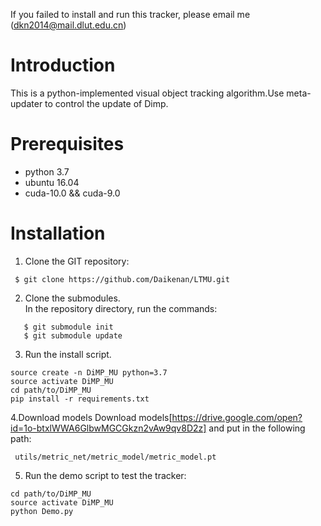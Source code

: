 
If you failed to install and run this tracker, please email me (<dkn2014@mail.dlut.edu.cn>)

# Introduction

This is a python-implemented visual object tracking algorithm.Use meta-updater to control the update of Dimp.

# Prerequisites

* python 3.7
* ubuntu 16.04
* cuda-10.0 && cuda-9.0

# Installation
1. Clone the GIT repository:
```
 $ git clone https://github.com/Daikenan/LTMU.git
```
2. Clone the submodules.  
   In the repository directory, run the commands:
```
   $ git submodule init  
   $ git submodule update
```
3. Run the install script. 
```
source create -n DiMP_MU python=3.7
source activate DiMP_MU
cd path/to/DiMP_MU
pip install -r requirements.txt
```
4.Download models
Download models[https://drive.google.com/open?id=1o-btxlWWA6GlbwMGCGkzn2vAw9qv8D2z] and put in the following path:

```
 utils/metric_net/metric_model/metric_model.pt
 ```
5. Run the demo script to test the tracker:
```
cd path/to/DiMP_MU
source activate DiMP_MU
python Demo.py
```


